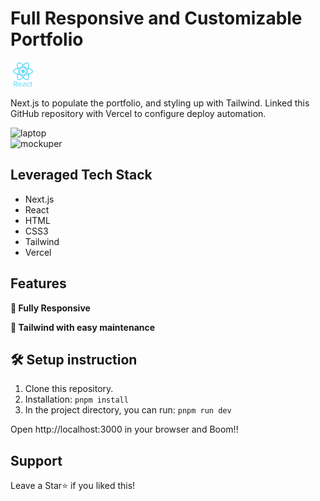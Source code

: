# Full Responsive and Customizable Portfolio

<p align="left">
  <img src="https://raw.githubusercontent.com/devicons/devicon/master/icons/react/react-original-wordmark.svg" alt="react" width="40" height="40"/>
</p>
Next.js to populate the portfolio, and styling up with Tailwind.
Linked this GitHub repository with Vercel to configure deploy automation.

<br/>

![laptop](https://github.com/kuri-sun/portfolio/assets/62743644/54bac1c5-e58c-4a99-98e3-5b7a5482c759)
<br/>
![mockuper](https://github.com/kuri-sun/portfolio/assets/62743644/c1c79c76-33a4-4283-b41e-77b499744cb5)
<br/>

## Leveraged Tech Stack

- Next.js
- React
- HTML
- CSS3
- Tailwind
- Vercel

## Features

**📱 Fully Responsive**

**🎨 Tailwind with easy maintenance**

## 🛠 Setup instruction

1. Clone this repository.
2. Installation: `pnpm install`
3. In the project directory, you can run: `pnpm run dev`

Open http://localhost:3000 in your browser and Boom!!

## Support

Leave a Star⭐ if you liked this!
